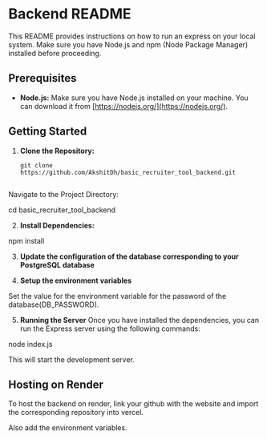 # Backend README


This README provides instructions on how to run an express on your local system. Make sure you have Node.js and npm (Node Package Manager) installed before proceeding.


## Prerequisites


- **Node.js:** Make sure you have Node.js installed on your machine. You can download it from [https://nodejs.org/](https://nodejs.org/).


## Getting Started


1. **Clone the Repository:**
   ```
   git clone https://github.com/AkshitDh/basic_recruiter_tool_backend.git


Navigate to the Project Directory:

cd basic_recruiter_tool_backend


2. **Install Dependencies:**

npm install

3. **Update the configuration of the database corresponding to your PostgreSQL database**

4. **Setup the environment variables**

Set the value for the environment variable for the password of the database(DB_PASSWORD).

5. **Running the Server**
Once you have installed the dependencies, you can run the Express server using the following commands:

node index.js


This will start the development server.

## Hosting on Render

To host the backend on render, link your github with the website and import the corresponding repository into vercel. 

Also add the environment variables.